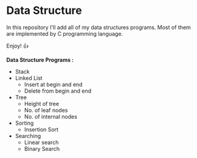# Data Structure

In this repository I'll add all of my data structures programs. Most of them are implemented by C programming language.

Enjoy! :+1:

**Data Structure Programs :**

- Stack
- Linked List
  - Insert at begin and end
   - Delete from begin and end
- Tree
  - Height of tree
  - No. of leaf nodes
  - No. of internal nodes
- Sorting
  - Insertion Sort
- Searching
  - Linear search
  - Binary Search

